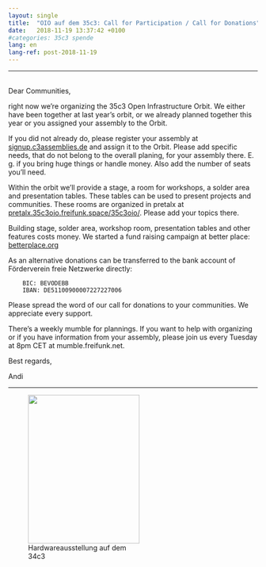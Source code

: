 ```yaml
---
layout: single
title:  "OIO auf dem 35c3: Call for Participation / Call for Donations"
date:   2018-11-19 13:37:42 +0100
#categories: 35c3 spende
lang: en
lang-ref: post-2018-11-19
---
```


<hr>
<br/>
Dear Communities,

right now we’re organizing the 35c3 Open Infrastructure Orbit. We either have been together at last year’s orbit, or we already planned together this year or you assigned your assembly to the Orbit.

If you did not already do, please register your assembly at [signup.c3assemblies.de](https://signup.c3assemblies.de/) and assign it to the Orbit. Please add specific needs, that do not belong to the overall planing, for your assembly there. E. g. if you bring huge things or handle money. Also add the number of seats you’ll need.

Within the orbit we’ll provide a stage, a room for workshops, a solder area and presentation tables. These tables can be used to present projects and communities. These rooms are organized in pretalx at [pretalx.35c3oio.freifunk.space/35c3oio/](https://pretalx.35c3oio.freifunk.space/35c3oio/). Please add your topics there.

Building stage, solder area, workshop room, presentation tables and other features costs money. We started a fund raising campaign at better place: [betterplace.org](https://www.betterplace.org/de/projects/12172-freifunk-net)

As an alternative donations can be transferred to the bank account of Förderverein freie Netzwerke directly:

```
    BIC: BEVODEBB
    IBAN: DE51100900007227227006
```
Please spread the word of our call for donations to your communities. We appreciate every support.

There’s a weekly mumble for plannings. If you want to help with organizing or if you have information from your assembly, please join us every Tuesday at 8pm CET at mumble.freifunk.net.

Best regards,

Andi


<hr>
<figure style="width: 225px;" ><img src="https://blog.freifunk.net/wp-content/uploads/2018/11/ff-34c3-hardware-225x300.jpg" alt="" width="225" height="300"><figcaption class="wp-caption-text">Hardwareausstellung auf dem 34c3</figcaption></figure>

